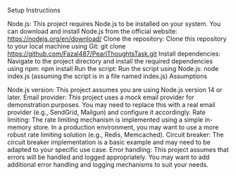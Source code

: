 Setup Instructions

Node.js: This project requires Node.js to be installed on your system. You can download and install Node.js from the official website: https://nodejs.org/en/download/
Clone the repository: Clone this repository to your local machine using Git: git clone https://github.com/Fazal487/PearlThoughtsTask.git
Install dependencies: Navigate to the project directory and install the required dependencies using npm: npm install
Run the script: Run the script using Node.js: node index.js (assuming the script is in a file named index.js)
Assumptions

Node.js version: This project assumes you are using Node.js version 14 or later.
Email provider: This project uses a mock email provider for demonstration purposes. You may need to replace this with a real email provider (e.g., SendGrid, Mailgun) and configure it accordingly.
Rate limiting: The rate limiting mechanism is implemented using a simple in-memory store. In a production environment, you may want to use a more robust rate limiting solution (e.g., Redis, Memcached).
Circuit breaker: The circuit breaker implementation is a basic example and may need to be adapted to your specific use case.
Error handling: This project assumes that errors will be handled and logged appropriately. You may want to add additional error handling and logging mechanisms to suit your needs.
